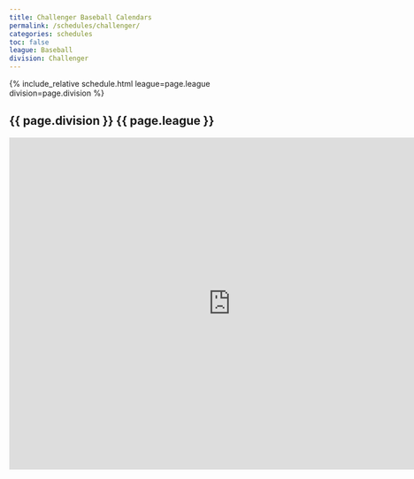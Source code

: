 ```yaml
---
title: Challenger Baseball Calendars
permalink: /schedules/challenger/
categories: schedules
toc: false
league: Baseball
division: Challenger
---
```


{% include_relative schedule.html league=page.league division=page.division %}

## {{ page.division }} {{ page.league }}

<iframe src="https://calendar.google.com/calendar/embed?src=hfnua4pttrdpuebgafetcd4gcov3oh35%40import.calendar.google.com&ctz=America%2FLos_Angeles" style="border: 0" width="800" height="600" frameborder="0" scrolling="no"></iframe>
